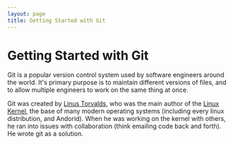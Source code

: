 ```yaml
---
layout: page
title: Getting Started with Git
---
```


# Getting Started with Git

Git is a popular version control system used by software engineers around the world. It's primary purpose is to maintain different versions of files, and to allow multiple engineers to work on the same thing at once.

Git was created by [Linus Torvalds](https://en.wikipedia.org/wiki/Linus_Torvalds), who was the main author of the [Linux Kernel](https://en.wikipedia.org/wiki/Linux_Kernel), the base of many modern operating systems (including every linux distribution, and Andorid). When he was working on the kernel with others, he ran into issues with collaboration (think emailing code back and forth). He wrote git as a solution.

